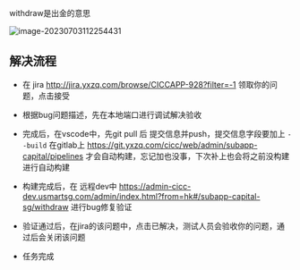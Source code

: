 withdraw是出金的意思

![image-20230703112254431](C:\Users\ben.qiu\Desktop\usmart\Month-1\Week-1\Day-3\7月3日.assets\image-20230703112254431.png)

## 解决流程

- 在 jira http://jira.yxzq.com/browse/CICCAPP-928?filter=-1 领取你的问题，点击接受

- 根据bug问题描述，先在本地端口进行调试解决验收
- 完成后，在vscode中，先git pull 后 提交信息并push，提交信息字段要加上 `--build` 在gitlab上 https://git.yxzq.com/cicc/web/admin/subapp-capital/pipelines 才会自动构建，忘记加也没事，下次补上也会将之前没构建进行自动构建
- 构建完成后，在 远程dev中 https://admin-cicc-dev.usmartsg.com/admin/index.html?from=hk#/subapp-capital-sg/withdraw 进行bug修复验证
- 验证通过后，在jira的该问题中，点击已解决，测试人员会验收你的问题，通过后会关闭该问题
- 任务完成
